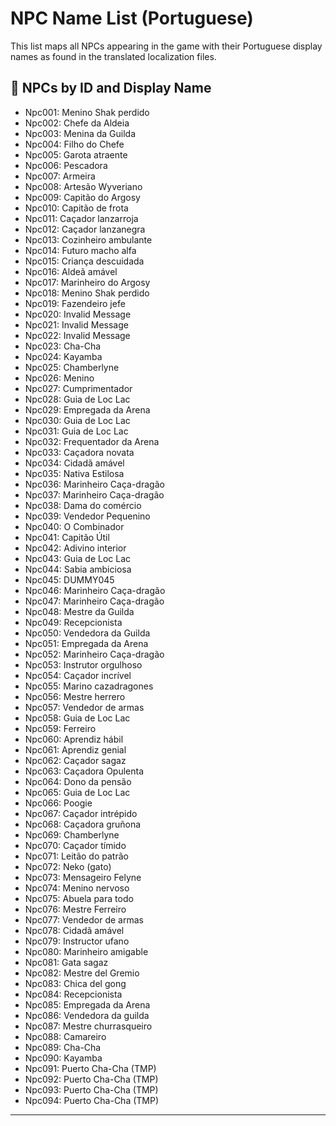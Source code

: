 # NPC Name List (Portuguese)

This list maps all NPCs appearing in the game with their Portuguese display names as found in the translated localization files.

## 🧍 NPCs by ID and Display Name

* Npc001: Menino Shak perdido
* Npc002: Chefe da Aldeia
* Npc003: Menina da Guilda
* Npc004: Filho do Chefe
* Npc005: Garota atraente
* Npc006: Pescadora
* Npc007: Armeira
* Npc008: Artesão Wyveriano
* Npc009: Capitão do Argosy
* Npc010: Capitão de frota
* Npc011: Caçador lanzarroja
* Npc012: Caçador lanzanegra
* Npc013: Cozinheiro ambulante
* Npc014: Futuro macho alfa
* Npc015: Criança descuidada
* Npc016: Aldeã amável
* Npc017: Marinheiro do Argosy
* Npc018: Menino Shak perdido
* Npc019: Fazendeiro jefe
* Npc020: Invalid Message
* Npc021: Invalid Message
* Npc022: Invalid Message
* Npc023: Cha-Cha
* Npc024: Kayamba
* Npc025: Chamberlyne
* Npc026: Menino
* Npc027: Cumprimentador
* Npc028: Guia de Loc Lac
* Npc029: Empregada da Arena
* Npc030: Guia de Loc Lac
* Npc031: Guia de Loc Lac
* Npc032: Frequentador da Arena
* Npc033: Caçadora novata
* Npc034: Cidadã amável
* Npc035: Nativa Estilosa
* Npc036: Marinheiro Caça-dragão
* Npc037: Marinheiro Caça-dragão
* Npc038: Dama do comércio
* Npc039: Vendedor Pequenino
* Npc040: O Combinador
* Npc041: Capitão Útil
* Npc042: Adivino interior
* Npc043: Guia de Loc Lac
* Npc044: Sabia ambiciosa
* Npc045: DUMMY045
* Npc046: Marinheiro Caça-dragão
* Npc047: Marinheiro Caça-dragão
* Npc048: Mestre da Guilda
* Npc049: Recepcionista
* Npc050: Vendedora da Guilda
* Npc051: Empregada da Arena
* Npc052: Marinheiro Caça-dragão
* Npc053: Instrutor orgulhoso
* Npc054: Caçador incrível
* Npc055: Marino cazadragones
* Npc056: Mestre herrero
* Npc057: Vendedor de armas
* Npc058: Guia de Loc Lac
* Npc059: Ferreiro
* Npc060: Aprendiz hábil
* Npc061: Aprendiz genial
* Npc062: Caçador sagaz
* Npc063: Caçadora Opulenta
* Npc064: Dono da pensão
* Npc065: Guia de Loc Lac
* Npc066: Poogie
* Npc067: Caçador intrépido
* Npc068: Caçadora gruñona
* Npc069: Chamberlyne
* Npc070: Caçador tímido
* Npc071: Leitão do patrão
* Npc072: Neko (gato)
* Npc073: Mensageiro Felyne
* Npc074: Menino nervoso
* Npc075: Abuela para todo
* Npc076: Mestre Ferreiro
* Npc077: Vendedor de armas
* Npc078: Cidadã amável
* Npc079: Instructor ufano
* Npc080: Marinheiro amigable
* Npc081: Gata sagaz
* Npc082: Mestre del Gremio
* Npc083: Chica del gong
* Npc084: Recepcionista
* Npc085: Empregada da Arena
* Npc086: Vendedora da guilda
* Npc087: Mestre churrasqueiro
* Npc088: Camareiro
* Npc089: Cha-Cha
* Npc090: Kayamba
* Npc091: Puerto Cha-Cha (TMP)
* Npc092: Puerto Cha-Cha (TMP)
* Npc093: Puerto Cha-Cha (TMP)
* Npc094: Puerto Cha-Cha (TMP)

---

